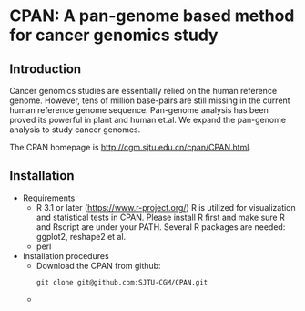 # CPAN: A pan-genome based method for cancer genomics study

## Introduction
Cancer genomics studies are essentially relied on the human reference genome. However, tens of million base-pairs are still missing in the current human reference genome sequence. Pan-genome analysis has been proved its powerful in plant and human et.al. We expand the pan-genome analysis to study cancer genomes. 

The CPAN homepage is http://cgm.sjtu.edu.cn/cpan/CPAN.html.
## Installation
- Requirements
    + R 3.1 or later (https://www.r-project.org/)
        R is utilized for visualization and statistical tests in CPAN. Please install R first and make sure R and Rscript are under your PATH.
        Several R packages are needed: ggplot2, reshape2 et al.
    + perl 
- Installation procedures
    + Download the CPAN from github:
        ```
        git clone git@github.com:SJTU-CGM/CPAN.git
        ```
    + 
